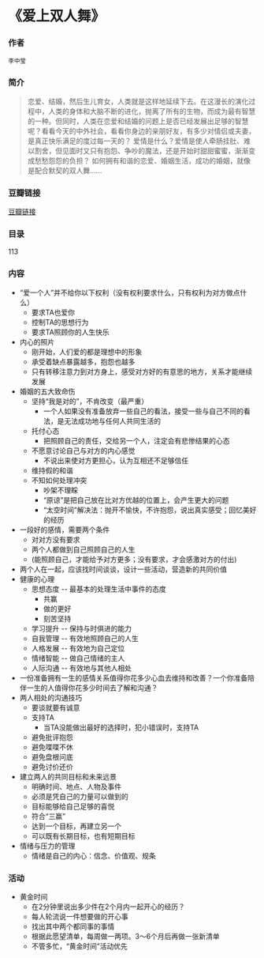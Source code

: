 《爱上双人舞》
=============================

### 作者
    李中莹  

### 简介
> 恋爱、结婚，然后生儿育女，人类就是这样地延续下去。在这漫长的演化过程中，人类的身体和大脑不断的进化，抛离了所有的生物，而成为最有智慧的一种。但同时，人类在恋爱和结婚的问题上是否已经发展出足够的智慧呢？看看今天的中外社会，看看你身边的亲朋好友，有多少对情侣或夫妻，是真正快乐满足的度过每一天的？
爱情是什么？爱情是使人牵肠挂肚、难以割舍，但见面时又只有抱怨、争吵的魔法，还是开始时甜甜蜜蜜，渐渐变成愁愁怨怨的负担？
如何拥有和谐的恋爱、婚姻生活，成功的婚姻，就像是配合默契的双人舞……


### 豆瓣链接
  [豆瓣链接](http://book.douban.com/subject/1220789/)

### 目录
113

### 内容
* “爱一个人”并不给你以下权利（没有权利要求什么，只有权利为对方做点什么）
  - 要求TA也爱你
  - 控制TA的思想行为
  - 要求TA照顾你的人生快乐
* 内心的照片
  - 刚开始，人们爱的都是理想中的形象
  - 承受着缺点暴露越多，抱怨也越多
  - 只有转移注意力到对方身上，感受对方好的有意思的地方，关系才能继续发展
* 婚姻的五大致命伤
  - 坚持“我是对的”，不肯改变（最严重）
    - 一个人如果没有准备放弃一些自己的看法，接受一些与自己不同的看法，是无法成功地与任何人共同生活的
  - 托付心态
    - 把照顾自己的责任，交给另一个人，注定会有悲惨结果的心态
  - 不愿意讨论自己与对方的内心感觉
    - 不说出来使对方更担心，认为互相还不足够信任
  - 维持假的和谐
  - 不知如何处理冲突
    - 吵架不理睬
    - “原谅”是把自己放在比对方优越的位置上，会产生更大的问题
    - “太空时间”解决法：抛开不愉快，不许抱怨，说出真实感受；回忆美好的经历
* 一段好的感情，需要两个条件
  - 对对方没有要求
  - 两个人都做到自己照顾自己的人生
  - (能照顾自己，才能给予对方更多；没有要求，才会感激对方的付出)
* 两个人在一起，应该找时间谈谈，设计一些活动，营造新的共同价值
* 健康的心理 
  - 思想态度 -- 最基本的处理生活中事件的态度
    - 共赢
    - 做的更好
    - 刻苦坚持
  - 学习提升 -- 保持与时俱进的能力
  - 自我管理 -- 有效地照顾自己的人生
  - 人格发展 -- 有效地为自己定位
  - 情绪智能 -- 做自己情绪的主人
  - 人际沟通 -- 有效地与其他人相处
* 一份准备拥有一生的感情关系值得你花多少心血去维持和改善？一个你准备陪伴一生的人值得你花多少时间去了解和沟通？
* 两人相处的沟通技巧
  - 要谈就要有诚意
  - 支持TA
    - 当TA没能做出最好的选择时，犯小错误时，支持TA
  - 避免批评抱怨
  - 避免喋喋不休
  - 避免盘根问底
  - 避免讨价还价
* 建立两人的共同目标和未来远景
  - 明确时间、地点、人物及事件
  - 必须是凭自己的力量可以做到的
  - 目标能够给自己足够的喜悦
  - 符合“三赢”
  - 达到一个目标，再建立另一个
  - 可以既有长期目标，也有短期目标
* 情绪与压力的管理
  - 情绪是自己的内心：信念、价值观、规条
  
  
  
### 活动
* 黄金时间
  - 在2分钟里说出多少件在2个月内一起开心的经历？
  - 每人轮流说一件想要做的开心事
  - 找出其中两个都同事的事情
  - 根据此愿望清单，每周做一两项。3～6个月后再做一张新清单
  - 不管多忙，“黄金时间”活动优先
